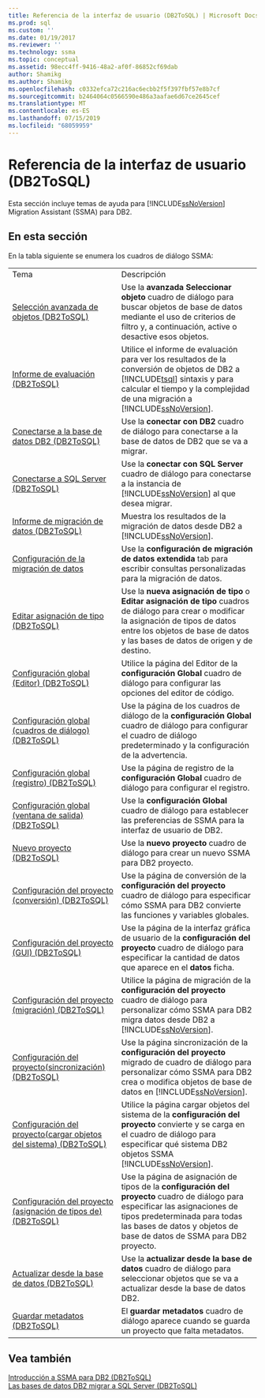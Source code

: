 ```yaml
---
title: Referencia de la interfaz de usuario (DB2ToSQL) | Microsoft Docs
ms.prod: sql
ms.custom: ''
ms.date: 01/19/2017
ms.reviewer: ''
ms.technology: ssma
ms.topic: conceptual
ms.assetid: 98ecc4ff-9416-48a2-af0f-86852cf69dab
author: Shamikg
ms.author: Shamikg
ms.openlocfilehash: c0332efca72c216ac6ecbb2f5f397fbf57e8b7cf
ms.sourcegitcommit: b2464064c0566590e486a3aafae6d67ce2645cef
ms.translationtype: MT
ms.contentlocale: es-ES
ms.lasthandoff: 07/15/2019
ms.locfileid: "68059959"
---
```

# <a name="user-interface-reference-db2tosql"></a>Referencia de la interfaz de usuario (DB2ToSQL)
Esta sección incluye temas de ayuda para [!INCLUDE[ssNoVersion](../../includes/ssnoversion-md.md)] Migration Assistant (SSMA) para DB2.  
  
## <a name="in-this-section"></a>En esta sección  
En la tabla siguiente se enumera los cuadros de diálogo SSMA:  
  
|||  
|-|-|  
|Tema|Descripción|  
|[Selección avanzada de objetos &#40;DB2ToSQL&#41;](../../ssma/db2/advanced-object-selection-db2tosql.md)|Use la **avanzada Seleccionar objeto** cuadro de diálogo para buscar objetos de base de datos mediante el uso de criterios de filtro y, a continuación, active o desactive esos objetos.|  
|[Informe de evaluación &#40;DB2ToSQL&#41;](../../ssma/db2/assessment-report-db2tosql.md)|Utilice el informe de evaluación para ver los resultados de la conversión de objetos de DB2 a [!INCLUDE[tsql](../../includes/tsql-md.md)] sintaxis y para calcular el tiempo y la complejidad de una migración a [!INCLUDE[ssNoVersion](../../includes/ssnoversion-md.md)].|  
|[Conectarse a la base de datos DB2 &#40;DB2ToSQL&#41;](../../ssma/db2/connecting-to-db2-database-db2tosql.md)|Use la **conectar con DB2** cuadro de diálogo para conectarse a la base de datos de DB2 que se va a migrar.|  
|[Conectarse a SQL Server &#40;DB2ToSQL&#41;](../../ssma/db2/connect-to-sql-server-db2tosql.md)|Use la **conectar con SQL Server** cuadro de diálogo para conectarse a la instancia de [!INCLUDE[ssNoVersion](../../includes/ssnoversion-md.md)] al que desea migrar.|  
|[Informe de migración de datos &#40;DB2ToSQL&#41;](../../ssma/db2/data-migration-report-db2tosql.md)|Muestra los resultados de la migración de datos desde DB2 a [!INCLUDE[ssNoVersion](../../includes/ssnoversion-md.md)].|  
|[Configuración de la migración de datos](https://msdn.microsoft.com/573e673e-a194-4cb2-9aba-aaac6e1a225c)|Use la **configuración de migración de datos extendida** tab para escribir consultas personalizadas para la migración de datos.|  
|[Editar asignación de tipo &#40;DB2ToSQL&#41;](../../ssma/db2/edit-type-mapping-db2tosql.md)|Use la **nueva asignación de tipo** o **Editar asignación de tipo** cuadros de diálogo para crear o modificar la asignación de tipos de datos entre los objetos de base de datos y las bases de datos de origen y de destino.|  
|[Configuración global &#40;Editor&#41; &#40;DB2ToSQL&#41;](../../ssma/db2/global-settings-editor-db2tosql.md)|Utilice la página del Editor de la **configuración Global** cuadro de diálogo para configurar las opciones del editor de código.|  
|[Configuración global &#40;cuadros de diálogo&#41; &#40;DB2ToSQL&#41;](../../ssma/db2/global-settings-dialogs-db2tosql.md)|Use la página de los cuadros de diálogo de la **configuración Global** cuadro de diálogo para configurar el cuadro de diálogo predeterminado y la configuración de la advertencia.|  
|[Configuración global &#40;registro&#41; &#40;DB2ToSQL&#41;](../../ssma/db2/global-settings-logging-db2tosql.md)|Use la página de registro de la **configuración Global** cuadro de diálogo para configurar el registro.|  
|[Configuración global &#40;ventana de salida&#41; &#40;DB2ToSQL&#41;](../../ssma/db2/global-settings-output-window-db2tosql.md)|Use la **configuración Global** cuadro de diálogo para establecer las preferencias de SSMA para la interfaz de usuario de DB2.|  
|[Nuevo proyecto &#40;DB2ToSQL&#41;](../../ssma/db2/new-project-db2tosql.md)|Use la **nuevo proyecto** cuadro de diálogo para crear un nuevo SSMA para DB2 proyecto.|  
|[Configuración del proyecto &#40;conversión&#41; &#40;DB2ToSQL&#41;](../../ssma/db2/project-settings-conversion-db2tosql.md)|Use la página de conversión de la **configuración del proyecto** cuadro de diálogo para especificar cómo SSMA para DB2 convierte las funciones y variables globales.|  
|[Configuración del proyecto &#40;GUI&#41; &#40;DB2ToSQL&#41;](../../ssma/db2/project-settings-gui-db2tosql.md)|Use la página de la interfaz gráfica de usuario de la **configuración del proyecto** cuadro de diálogo para especificar la cantidad de datos que aparece en el **datos** ficha.|  
|[Configuración del proyecto &#40;migración&#41; &#40;DB2ToSQL&#41;](../../ssma/db2/project-settings-migration-db2tosql.md)|Utilice la página de migración de la **configuración del proyecto** cuadro de diálogo para personalizar cómo SSMA para DB2 migra datos desde DB2 a [!INCLUDE[ssNoVersion](../../includes/ssnoversion-md.md)].|  
|[Configuración del proyecto&#40;sincronización&#41; &#40;DB2ToSQL&#41;](../../ssma/db2/project-settings-synchronization-db2tosql.md)|Use la página sincronización de la **configuración del proyecto** migrado de cuadro de diálogo para personalizar cómo SSMA para DB2 crea o modifica objetos de base de datos en [!INCLUDE[ssNoVersion](../../includes/ssnoversion-md.md)].|  
|[Configuración del proyecto&#40;cargar objetos del sistema&#41; &#40;DB2ToSQL&#41;](../../ssma/db2/project-settings-loading-system-objects-db2tosql.md)|Utilice la página cargar objetos del sistema de la **configuración del proyecto** convierte y se carga en el cuadro de diálogo para especificar qué sistema DB2 objetos SSMA [!INCLUDE[ssNoVersion](../../includes/ssnoversion-md.md)].|  
|[Configuración del proyecto &#40;asignación de tipos de&#41; &#40;DB2ToSQL&#41;](../../ssma/db2/project-settings-type-mapping-db2tosql.md)|Use la página de asignación de tipos de la **configuración del proyecto** cuadro de diálogo para especificar las asignaciones de tipos predeterminada para todas las bases de datos y objetos de base de datos de SSMA para DB2 proyecto.|  
|[Actualizar desde la base de datos &#40;DB2ToSQL&#41;](../../ssma/db2/refresh-from-database-db2tosql.md)|Use la **actualizar desde la base de datos** cuadro de diálogo para seleccionar objetos que se va a actualizar desde la base de datos DB2.|  
|[Guardar metadatos &#40;DB2ToSQL&#41;](../../ssma/db2/save-metadata-db2tosql.md)|El **guardar metadatos** cuadro de diálogo aparece cuando se guarda un proyecto que falta metadatos.|  
  
## <a name="see-also"></a>Vea también  
[Introducción a SSMA para DB2 &#40;DB2ToSQL&#41;](../../ssma/db2/getting-started-with-ssma-for-db2-db2tosql.md)  
[Las bases de datos DB2 migrar a SQL Server &#40;DB2ToSQL&#41;](../../ssma/db2/migrating-db2-databases-to-sql-server-db2tosql.md)  
  
